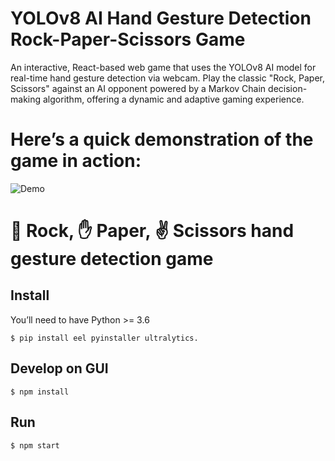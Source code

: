 # **YOLOv8 AI Hand Gesture Detection Rock-Paper-Scissors Game**

An interactive, React-based web game that uses the YOLOv8 AI model for real-time hand gesture detection via webcam. Play the classic "Rock, Paper, Scissors" against an AI opponent powered by a Markov Chain decision-making algorithm, offering a dynamic and adaptive gaming experience.


# Here’s a quick demonstration of the game in action:

![Demo](public/demo.gif)

# 👊 Rock, ✋ Paper, ✌️ Scissors hand gesture detection game

## Install

You’ll need to have Python >= 3.6

```
$ pip install eel pyinstaller ultralytics.
```

## Develop on GUI

```
$ npm install
```

## Run

```
$ npm start
```

